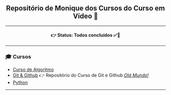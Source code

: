 <h2 align='center'>Repositório de Monique dos Cursos do Curso em Vídeo 🍄</h2>

<hr>

<h4 align='center'>
👉 Status: Todos concluídos ✅🎉
</h4>

<hr>

### 🎓 Cursos

-   [Curso de Algoritmo](https://github.com/Eufrazine/Projects/tree/main/CursoEmVideo/CursoAlgoritmo)
-   [Git & Github](https://github.com/Eufrazine/Projects/tree/main/CursoEmVideo/CursoGit%26GitHub) 👉 Repositório do Curso de Git e Github _[Olá Mundo!](https://github.com/Eufrazine/OlaMundo)_
-   [Python](https://github.com/Eufrazine/Projects/tree/main/CursoEmVideo/CursoPython)

<hr>
